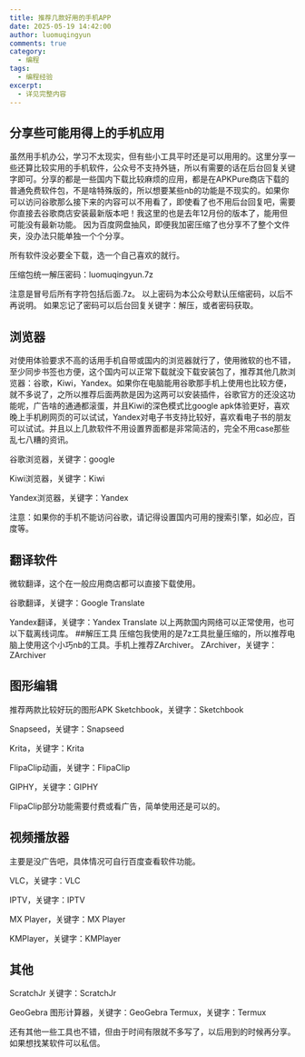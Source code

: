 ```yaml
---
title: 推荐几款好用的手机APP
date: 2025-05-19 14:42:00
author: luomuqingyun
comments: true
category:
  - 编程
tags:
  - 编程经验
excerpt:
  - 详见完整内容
---
```

## 分享些可能用得上的手机应用
虽然用手机办公，学习不太现实，但有些小工具平时还是可以用用的。这里分享一些还算比较实用的手机软件，公众号不支持外链，所以有需要的话在后台回复关键字即可。分享的都是一些国内下载比较麻烦的应用，都是在APKPure商店下载的普通免费软件包，不是啥特殊版的，所以想要某些nb的功能是不现实的。如果你可以访问谷歌那么接下来的内容可以不用看了，即使看了也不用后台回复吧，需要你直接去谷歌商店安装最新版本吧！我这里的也是去年12月份的版本了，能用但可能没有最新功能。
因为百度网盘抽风，即便我加密压缩了也分享不了整个文件夹，没办法只能单独一个个分享。

所有软件没必要全下载，选一个自己喜欢的就行。

压缩包统一解压密码：luomuqingyun.7z

注意是冒号后所有字符包括后面.7z。
以上密码为本公众号默认压缩密码，以后不再说明。
如果忘记了密码可以后台回复关键字：解压，或者密码获取。

## 浏览器
对使用体验要求不高的话用手机自带或国内的浏览器就行了，使用微软的也不错，至少同步书签也方便，这个国内可以正常下载就没下载安装包了，推荐其他几款浏览器：谷歌，Kiwi，Yandex。如果你在电脑能用谷歌那手机上使用也比较方便，就不多说了，之所以推荐后面两款是因为这两可以安装插件，谷歌官方的还没这功能呢，广告啥的通通都滚蛋，并且Kiwi的深色模式比google apk体验更好，喜欢晚上手机刷网页的可以试试，Yandex对电子书支持比较好，喜欢看电子书的朋友可以试试。并且以上几款软件不用设置界面都是非常简洁的，完全不用case那些乱七八糟的资讯。

谷歌浏览器，关键字：google

Kiwi浏览器，关键字：Kiwi

Yandex浏览器，关键字：Yandex

注意：如果你的手机不能访问谷歌，请记得设置国内可用的搜索引擎，如必应，百度等。
## 翻译软件
微软翻译，这个在一般应用商店都可以直接下载使用。

谷歌翻译，关键字：Google Translate

Yandex翻译，关键字：Yandex Translate
以上两款国内网络可以正常使用，也可以下载离线词库。
##解压工具
压缩包我使用的是7z工具批量压缩的，所以推荐电脑上使用这个小巧nb的工具。手机上推荐ZArchiver。
ZArchiver，关键字：ZArchiver
## 图形编辑
推荐两款比较好玩的图形APK
Sketchbook，关键字：Sketchbook

Snapseed，关键字：Snapseed

Krita，关键字：Krita

FlipaClip动画，关键字：FlipaClip

GIPHY，关键字：GIPHY

FlipaClip部分功能需要付费或看广告，简单使用还是可以的。
## 视频播放器
主要是没广告吧，具体情况可自行百度查看软件功能。

VLC，关键字：VLC

IPTV，关键字：IPTV

MX Player，关键字：MX Player

KMPlayer，关键字：KMPlayer
## 其他
ScratchJr 关键字：ScratchJr

GeoGebra 图形计算器，关键字：GeoGebra
Termux，关键字：Termux


还有其他一些工具也不错，但由于时间有限就不多写了，以后用到的时候再分享。如果想找某软件可以私信。
